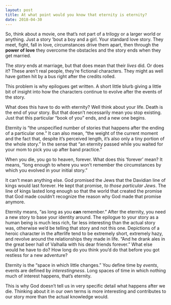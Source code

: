 ```yaml
---
layout: post
title: At what point would you know that eternity is eternity?
date: 2018-04-30
---
```


<p>So, think about a movie, one that’s not part of a trilogy or a larger world or anything. Just a story ’bout a boy and a girl. Your standard love story. They meet, fight, fall in love, circumstances drive them apart, then through the <b>power of love</b> they overcome the obstacles and the story ends when they get married.</p><p>The <i>story</i> ends at marriage, but that does mean that their <i>lives</i> did. Or does it? These aren’t real people, they’re fictional characters. They might as well have gotten hit by a bus right after the credits rolled.</p><p>This problem is why epilogues get written. A short little blurb giving a little bit of insight into how the characters continue to evolve after the events of the story.</p><p>What does this have to do with eternity? Well think about your life. Death is the end of your story. But that doesn’t necessarily mean you stop existing. Just that this particular “book of you” ends, and a new one begins.</p><p>Eternity is “the unspecified number of stories that happens after the ending of a particular one.” It can also mean, “the weight of the current moment and the fact that, despite it’s perceived length, it’s also only a tiny portion of the whole story.” In the sense that “an eternity passed while you waited for your mom to pick you up after band practice.”</p><p>When you die, you go to heaven, forever. What does this ‘forever’ mean? It means, “long enough to where you won’t remember the circumstances by which you evolved in your initial story.”</p><p>It can’t mean anything else. God promised the Jews that the Davidian line of kings would last forever. He kept that promise, <i>to those particular Jews</i>. The line of kings lasted long enough so that the world that created the promise that God made couldn’t recognize the reason why God made that promise anymore.</p><p>Eternity means, “as long as you <b>can</b> remember.” After the eternity, you need a new story to base your identity around. The epilogue to your story as a human being is much less rich, far less interesting than the actual story was, otherwise we’d be telling that story and not this one. Depictions of a heroic character in the afterlife tend to be extremely short, extremely hazy, and revolve around the relationships they made in life. “And he drank ales in the great beer hall of Valhalla with his dear friends forever.” What else would he have to do? How long do you think you’d do that before you got restless for a new adventure?</p><p>Eternity is the “space in which little changes.” You define time by <i>events</i>, events are defined by <i>interestingness</i>. Long spaces of time in which nothing much of interest happens, that’s eternity.</p><p>This is why God doesn’t tell us in very specific detail what happens after we die. Thinking about it in our own terms is more interesting and contributes to our story more than the actual knowledge would.</p>
